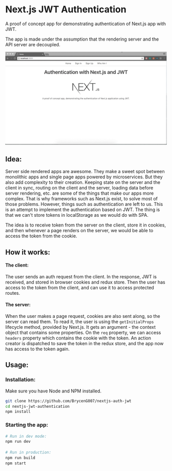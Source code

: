 
# Next.js JWT Authentication


A proof of concept app for demonstrating authentication of Next.js app with JWT. 

The app is made under the assumption that the rendering server and the API server are decoupled.

![Demo](demo.gif?raw=true "Demo")

## Idea:

Server side rendered apps are awesome. They make a sweet spot between monolithic apps and single page apps powered by microservices. But they also add complexity to their creation. Keeping state on the server and the client in sync, routing on the client and the server, loading data before server rendering, etc. are some of the things that make our apps more complex. That is why frameworks such as Next.js exist, to solve most of those problems. However, things such as authentication are left to us. This is an attempt to implement the authentication based on JWT. The thing is that we can't store tokens in localStorage as we would do with SPA.

The idea is to receive token from the server on the client, store it in cookies, and then whenever a page renders on the server, we would be able to access the token from the cookie.

## How it works:
#### The client:
The user sends an auth request from the client. In the response, JWT is received, and stored in browser cookies and redux store. Then the user has access to the token from the client, and can use it to access protected routes.

#### The server:
When the user makes a page request, cookies are also sent along, so the server can read them. To read it, the user is using the `getInitialProps` lifecycle method, provided by Next.js. It gets an argument - the context object that contains some properties. On the `req` property, we can access `headers` property which contains the cookie with the token. An action creator is dispatched to save the token in the redux store, and the app now has access to the token again.



## Usage:

### Installation:

Make sure you have Node and NPM installed.


```bash
git clone https://github.com/BrycenG007/nextjs-auth-jwt
cd nextjs-jwt-authentication
npm install
```

### Starting the app:
```bash
# Run in dev mode:
npm run dev

# Run in production:
npm run build
npm start
```
